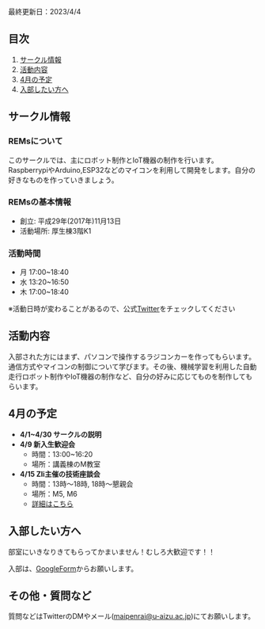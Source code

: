 最終更新日：2023/4/4
## 目次
1. [サークル情報](https://rem-s.github.io#サークル情報)
1. [活動内容](https://rem-s.github.io#REMs活動内容)
2. [4月の予定](https://rem-s.github.io#月の予定)
3. [入部したい方へ](https://rem-s.github.io#入部したい方へ)

## サークル情報

### REMsについて
このサークルでは、主にロボット制作とIoT機器の制作を行います。RaspberrypiやArduino,ESP32などのマイコンを利用して開発をします。自分の好きなものを作っていきましょう。

### REMsの基本情報
- 創立: 平成29年(2017年)11月13日
- 活動場所: 厚生棟3階K1

### 活動時間
- 月 17:00~18:40
- 水 13:20~16:50
- 木 17:00~18:40
  
※活動日時が変わることがあるので、公式[Twitter](https://twitter.com/AizuRobo)をチェックしてください

## 活動内容

入部された方にはまず、パソコンで操作するラジコンカーを作ってもらいます。通信方式やマイコンの制御について学びます。その後、機械学習を利用した自動走行ロボット制作やIoT機器の制作など、自分の好みに応じてものを制作してもらいます。

## 4月の予定
- **4/1~4/30 サークルの説明**
- **4/9 新入生歓迎会**
  - 時間：13:00~16:20
  - 場所：講義棟のM教室
- **4/15 Zli主催の技術座談会**
  - 時間：13時～18時, 18時〜懇親会
  - 場所：M5, M6
  - [詳細はこちら](https://twitter.com/ZliOfficial/status/1642046849069744129?s=20)



## 入部したい方へ

部室にいきなりきてもらってかまいません！むしろ大歓迎です！！

入部は、[GoogleForm](https://forms.gle/zjtqa19XaBX18qqn6)からお願いします。

## その他・質問など
質問などはTwitterのDMやメール(maipenrai@u-aizu.ac.jp)にてお願いします。

